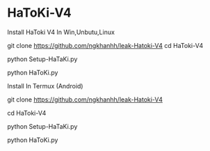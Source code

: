 # HaToKi-V4
Install HaToki V4 In Win,Unbutu,Linux

git clone https://github.com/ngkhanhh/leak-Hatoki-V4
cd HaToki-V4

python Setup-HaTaKi.py

python HaToKi.py


Install In Termux (Android)

git clone https://github.com/ngkhanhh/leak-Hatoki-V4

cd HaToki-V4

python Setup-HaTaKi.py

python HaToKi.py
